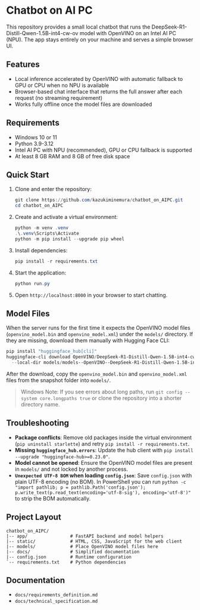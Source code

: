 # Chatbot on AI PC

This repository provides a small local chatbot that runs the DeepSeek-R1-Distill-Qwen-1.5B-int4-cw-ov model with OpenVINO on an Intel AI PC (NPU). The app stays entirely on your machine and serves a simple browser UI.

## Features
- Local inference accelerated by OpenVINO with automatic fallback to GPU or CPU when no NPU is available
- Browser-based chat interface that returns the full answer after each request (no streaming requirement)
- Works fully offline once the model files are downloaded

## Requirements
- Windows 10 or 11
- Python 3.9-3.12
- Intel AI PC with NPU (recommended), GPU or CPU fallback is supported
- At least 8 GB RAM and 8 GB of free disk space

## Quick Start
1. Clone and enter the repository:
   ```powershell
   git clone https://github.com/kazukiminemura/chatbot_on_AIPC.git
   cd chatbot_on_AIPC
   ```
2. Create and activate a virtual environment:
   ```powershell
   python -m venv .venv
   .\.venv\Scripts\Activate
   python -m pip install --upgrade pip wheel
   ```
3. Install dependencies:
   ```powershell
   pip install -r requirements.txt
   ```
4. Start the application:
   ```powershell
   python run.py
   ```
5. Open `http://localhost:8000` in your browser to start chatting.

## Model Files
When the server runs for the first time it expects the OpenVINO model files (`openvino_model.bin` and `openvino_model.xml`) under the `models/` directory. If they are missing, download them manually with Hugging Face CLI:
```powershell
pip install "huggingface_hub[cli]"
huggingface-cli download OpenVINO/DeepSeek-R1-Distill-Qwen-1.5B-int4-cw-ov ^
  --local-dir models/models--OpenVINO--DeepSeek-R1-Distill-Qwen-1.5B-int4-cw-ov
```
After the download, copy the `openvino_model.bin` and `openvino_model.xml` files from the snapshot folder into `models/`.

> Windows Note: If you see errors about long paths, run `git config --system core.longpaths true` or clone the repository into a shorter directory name.

## Troubleshooting
- **Package conflicts**: Remove old packages inside the virtual environment (`pip uninstall starlette`) and retry `pip install -r requirements.txt`.
- **Missing `huggingface_hub.errors`**: Update the hub client with `pip install --upgrade "huggingface-hub>=0.23.0"`.
- **Model cannot be opened**: Ensure the OpenVINO model files are present in `models/` and not locked by another process.
- **`Unexpected UTF-8 BOM` when loading `config.json`**: Save `config.json` with plain UTF-8 encoding (no BOM). In PowerShell you can run `python -c "import pathlib; p = pathlib.Path('config.json'); p.write_text(p.read_text(encoding='utf-8-sig'), encoding='utf-8')"` to strip the BOM automatically.

## Project Layout
```
chatbot_on_AIPC/
|-- app/                # FastAPI backend and model helpers
|-- static/             # HTML, CSS, JavaScript for the web client
|-- models/             # Place OpenVINO model files here
|-- docs/               # Simplified documentation
|-- config.json         # Runtime configuration
`-- requirements.txt    # Python dependencies
```

## Documentation
- `docs/requirements_definition.md`
- `docs/technical_specification.md`
